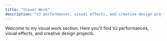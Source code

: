 ```yaml
---
title: "Visual Work"
description: "VJ performances, visual effects, and creative design projects."
---
```


Welcome to my visual work section. Here you'll find VJ performances, visual effects, and creative design projects.





